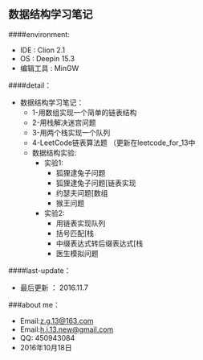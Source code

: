 数据结构学习笔记
--------
####environment:
* IDE       : Clion 2.1
* OS        : Deepin 15.3
* 编辑工具   : MinGW      　　

####detail：
* 数据结构学习笔记：
    * 1-用数组实现一个简单的链表结构
    * 2-用栈解决迷宫问题　　　
    * 3-用两个栈实现一个队列
    * 4-LeetCode链表算法题 （更新在leetcode_for_13中
    * 数据结构实验:    
        * 实验1:    
            * 狐狸逮兔子问题    
            * 狐狸逮兔子问题[链表实现     
            * 约瑟夫问题[数组
            * 猴王问题   
        * 实验2:
            * 用链表实现队列    
            * 括号匹配[栈
            * 中缀表达式转后缀表达式[栈
            * 医生模拟问题
            
    
####last-update：

* 最后更新 ： 2016.11.7

###about me：

* Email:z.g.13@163.com 
* Email:h.j.13.new@gmail.com
* QQ: 450943084   
* 2016年10月18日
